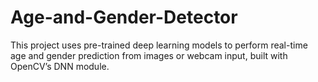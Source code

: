 # Age-and-Gender-Detector
This project uses pre-trained deep learning models to perform real-time age and gender prediction from images or webcam input, built with OpenCV’s DNN module.
